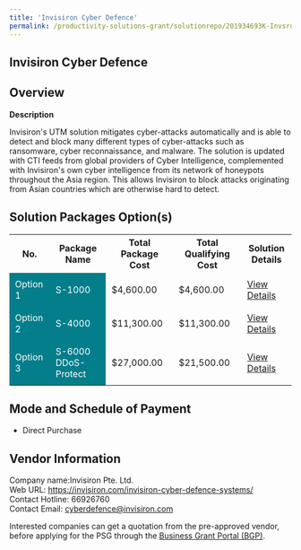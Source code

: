 ```yaml
---
title: 'Invisiron Cyber Defence'
permalink: /productivity-solutions-grant/solutionrepo/201934693K-Invsron-Cybr-Dfnc
---
```


## Invisiron Cyber Defence

## Overview

**Description**

Invisiron's UTM solution mitigates cyber-attacks automatically and is able to detect and block many different types of cyber-attacks such as ransomware, cyber reconnaissance, and malware. The solution is updated with CTI feeds from global providers of Cyber Intelligence, complemented with Invisiron's own cyber intelligence from its network of honeypots throughout the Asia region. This allows Invisiron to block attacks originating from Asian countries which are otherwise hard to detect.

## Solution Packages Option(s)

<table>
<tr>
<th><b>No.</b></th>
<th><b>Package Name</b></th>
<th><b>Total Package Cost</b></th>
<th><b>Total Qualifying Cost</b></th>
<th><b>Solution Details</b></th>
</tr>
<tr>
<td style='padding: 10px; background-color: #037E8A; color: #FFFFFF;'>Option 1</td>
<td style='padding: 10px; background-color: #037E8A; color: #FFFFFF;'>S-1000</td>
<td style='padding: 10px;'>$4,600.00</td>
<td style='padding: 10px;'>$4,600.00</td>
<td style='padding: 10px;'><a href='/images/psg/Invisiron_Invisiron_Cyber_Defence_Desensitised_Part1.pdf' target='_blank'>View Details</a></td>
</tr>
<tr>
<td style='padding: 10px; background-color: #037E8A; color: #FFFFFF;'>Option 2</td>
<td style='padding: 10px; background-color: #037E8A; color: #FFFFFF;'>S-4000</td>
<td style='padding: 10px;'>$11,300.00</td>
<td style='padding: 10px;'>$11,300.00</td>
<td style='padding: 10px;'><a href='/images/psg/Invisiron_Invisiron_Cyber_Defence_Desensitised_Part2.pdf' target='_blank'>View Details</a></td>
</tr>
<tr>
<td style='padding: 10px; background-color: #037E8A; color: #FFFFFF;'>Option 3</td>
<td style='padding: 10px; background-color: #037E8A; color: #FFFFFF;'>S-6000 DDoS-Protect</td>
<td style='padding: 10px;'>$27,000.00</td>
<td style='padding: 10px;'>$21,500.00</td>
<td style='padding: 10px;'><a href='/images/psg/Invisiron_Invisiron_Cyber_Defence_Desensitised_Part3.pdf' target='_blank'>View Details</a></td>
</tr>
</table>

## Mode and Schedule of Payment

 - Direct Purchase

## Vendor Information

 Company name:Invisiron Pte. Ltd.<br>Web URL: https://invisiron.com/invisiron-cyber-defence-systems/ <br>Contact Hotline: 66926760 <br>Contact Email: cyberdefence@invisiron.com 

Interested companies can get a quotation from the pre-approved vendor, before applying for the PSG through the <a href='https://www.businessgrants.gov.sg/' target='_blank' rel='noopener'>Business Grant Portal (BGP)</a>.

<script src="/jquery/resize-tables.js"></script>

